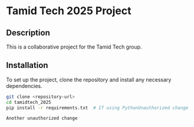 # Tamid Tech 2025 Project

## Description
This is a collaborative project for the Tamid Tech group.

## Installation
To set up the project, clone the repository and install any necessary dependencies.

```bash
git clone <repository-url>
cd tamidtech_2025
pip install -r requirements.txt  # If using PythonU n a u t h o r i z e d   c h a n g e  
 A n o t h e r   u n a u t h o r i z e d   c h a n g e  
 